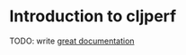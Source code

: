 # Introduction to cljperf

TODO: write [great documentation](http://jacobian.org/writing/what-to-write/)
